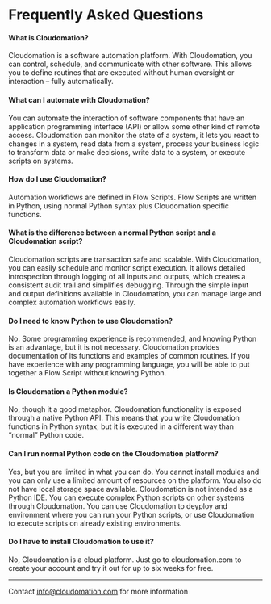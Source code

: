 # Frequently Asked Questions

#### What is Cloudomation?
Cloudomation is a software automation platform. With Cloudomation, you can control, schedule, and communicate with other software. This allows you to define routines that are executed without human oversight or interaction – fully automatically.

#### What can I automate with Cloudomation?
You can automate the interaction of software components that have an application programming interface (API) or allow some other kind of remote access. Cloudomation can monitor the state of a system, it lets you react to changes in a system, read data from a system, process your business logic to transform data or make decisions, write data to a system, or execute scripts on systems.

#### How do I use Cloudomation?
Automation workflows are defined in Flow Scripts. Flow Scripts are written in Python, using normal Python syntax plus Cloudomation specific functions.

#### What is the difference between a normal Python script and a Cloudomation script?
Cloudomation scripts are transaction safe and scalable. With Cloudomation, you can easily schedule and monitor script execution. It allows detailed introspection through logging of all inputs and outputs, which creates a consistent audit trail and simplifies debugging. Through the simple input and output definitions available in Cloudomation, you can manage large and complex automation workflows easily.

#### Do I need to know Python to use Cloudomation?
No. Some programming experience is recommended, and knowing Python is an advantage, but it is not necessary. Cloudomation provides documentation of its functions and examples of common routines. If you have experience with any programming language, you will be able to put together a Flow Script without knowing Python.

#### Is Cloudomation a Python module?
No, though it a good metaphor. Cloudomation functionality is exposed through a native Python API. This means that you write Cloudomation functions in Python syntax, but it is executed in a different way than “normal” Python code.

#### Can I run normal Python code on the Cloudomation platform?
Yes, but you are limited in what you can do. You cannot install modules and you can only use a limited amount of resources on the platform. You also do not have local storage space available. Cloudomation is not intended as a Python IDE. You can execute complex Python scripts on other systems through Cloudomation. You can use Cloudomation to deyploy and environment where you can run your Python scripts, or use Cloudomation to execute scripts on already existing environments.

#### Do I have to install Cloudomation to use it?
No, Cloudomation is a cloud platform. Just go to cloudomation.com to create your account and try it out for up to six weeks for free.

---

Contact [info@cloudomation.com](mailto:info@cloudomation.com) for more information
